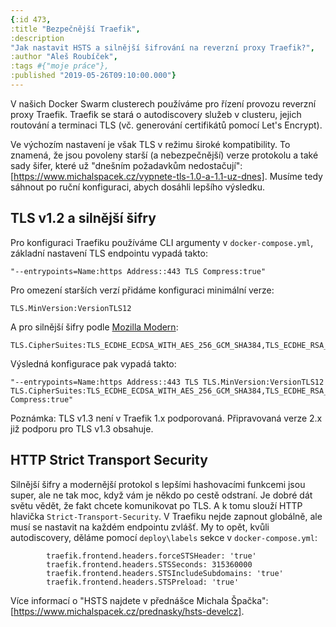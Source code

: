 ```yaml
---
{:id 473,
:title "Bezpečnější Traefik",
:description
"Jak nastavit HSTS a silnější šifrování na reverzní proxy Traefik?",
:author "Aleš Roubíček",
:tags #{"moje práce"},
:published "2019-05-26T09:10:00.000"}
---
```


V našich Docker Swarm clusterech používáme pro řízení provozu reverzní proxy Traefik. 
Traefik se stará o autodiscovery služeb v clusteru, jejich routování a terminaci TLS 
(vč. generování certifikátů pomocí Let's Encrypt).

Ve výchozím nastavení je však TLS v režimu široké kompatibility. To znamená, 
že jsou povoleny starší (a nebezpečnější) verze protokolu a také sady šifer,
které už "dnešním požadavkům nedostačují":[https://www.michalspacek.cz/vypnete-tls-1.0-a-1.1-uz-dnes].
Musíme tedy sáhnout po ruční konfiguraci, abych dosáhli lepšího výsledku.

## TLS v1.2 a silnější šifry

Pro konfiguraci Traefiku používáme CLI argumenty v `docker-compose.yml`, základní nastavení TLS endpointu vypadá takto:

```
"--entrypoints=Name:https Address::443 TLS Compress:true"
```

Pro omezení starších verzí přidáme konfiguraci minimální verze:

```
TLS.MinVersion:VersionTLS12
```

A pro silnější šifry podle [Mozilla Modern](https://wiki.mozilla.org/Security/Server_Side_TLS):

```
TLS.CipherSuites:TLS_ECDHE_ECDSA_WITH_AES_256_GCM_SHA384,TLS_ECDHE_RSA_WITH_AES_256_GCM_SHA384,TLS_ECDHE_ECDSA_WITH_CHACHA20_POLY1305,TLS_ECDHE_RSA_WITH_CHACHA20_POLY1305,TLS_ECDHE_ECDSA_WITH_AES_128_GCM_SHA256,TLS_ECDHE_RSA_WITH_AES_128_GCM_SHA256,TLS_ECDHE_ECDSA_WITH_AES_128_CBC_SHA256,TLS_ECDHE_RSA_WITH_AES_128_CBC_SHA256
```

Výsledná konfigurace pak vypadá takto:

```
"--entrypoints=Name:https Address::443 TLS TLS.MinVersion:VersionTLS12 TLS.CipherSuites:TLS_ECDHE_ECDSA_WITH_AES_256_GCM_SHA384,TLS_ECDHE_RSA_WITH_AES_256_GCM_SHA384,TLS_ECDHE_ECDSA_WITH_CHACHA20_POLY1305,TLS_ECDHE_RSA_WITH_CHACHA20_POLY1305,TLS_ECDHE_ECDSA_WITH_AES_128_GCM_SHA256,TLS_ECDHE_RSA_WITH_AES_128_GCM_SHA256,TLS_ECDHE_ECDSA_WITH_AES_128_CBC_SHA256,TLS_ECDHE_RSA_WITH_AES_128_CBC_SHA256 Compress:true"
```

Poznámka: TLS v1.3 není v Traefik 1.x podporovaná. Připravovaná verze 2.x již podporu pro TLS v1.3 obsahuje.

## HTTP Strict Transport Security

Silnější šifry a modernější protokol s lepšími hashovacími funkcemi jsou super, 
ale ne tak moc, když vám je někdo po cestě odstraní. Je dobré dát světu vědět, 
že fakt chcete komunikovat po TLS. A  k tomu slouží HTTP hlavička `Strict-Transport-Security`. 
V Traefiku nejde zapnout globálně, ale musí se nastavit na každém endpointu zvlášť. 
My to opět, kvůli autodiscovery, děláme pomocí `deploy\labels` sekce v `docker-compose.yml`:

```
        traefik.frontend.headers.forceSTSHeader: 'true'
        traefik.frontend.headers.STSSeconds: 315360000
        traefik.frontend.headers.STSIncludeSubdomains: 'true'
        traefik.frontend.headers.STSPreload: 'true'
```

Více informací o "HSTS najdete v přednášce Michala Špačka":[https://www.michalspacek.cz/prednasky/hsts-develcz].
